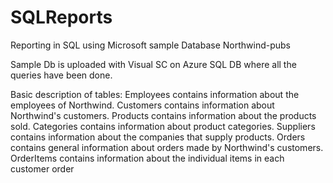 # SQLReports
Reporting in SQL using Microsoft sample Database Northwind-pubs

Sample Db is uploaded with Visual SC on Azure SQL DB where all the queries have been done.

Basic description of tables:
Employees contains information about the employees of Northwind.
Customers contains information about Northwind's customers.
Products contains information about the products sold.
Categories contains information about product categories.
Suppliers contains information about the companies that supply products.
Orders contains general information about orders made by Northwind's customers.
OrderItems contains information about the individual items in each customer order




